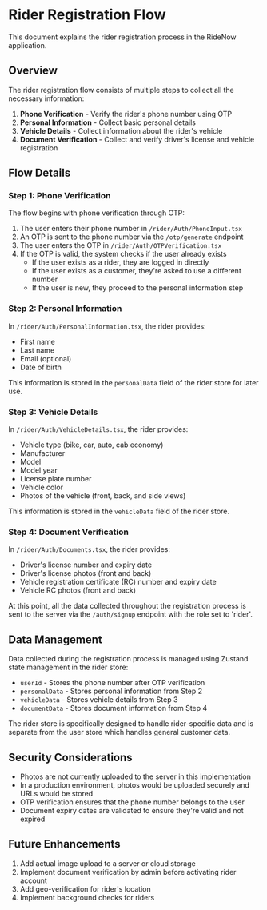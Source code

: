 # Rider Registration Flow

This document explains the rider registration process in the RideNow application.

## Overview

The rider registration flow consists of multiple steps to collect all the necessary information:

1. **Phone Verification** - Verify the rider's phone number using OTP
2. **Personal Information** - Collect basic personal details
3. **Vehicle Details** - Collect information about the rider's vehicle
4. **Document Verification** - Collect and verify driver's license and vehicle registration

## Flow Details

### Step 1: Phone Verification

The flow begins with phone verification through OTP:

1. The user enters their phone number in `/rider/Auth/PhoneInput.tsx`
2. An OTP is sent to the phone number via the `/otp/generate` endpoint
3. The user enters the OTP in `/rider/Auth/OTPVerification.tsx`
4. If the OTP is valid, the system checks if the user already exists
   - If the user exists as a rider, they are logged in directly
   - If the user exists as a customer, they're asked to use a different number
   - If the user is new, they proceed to the personal information step

### Step 2: Personal Information

In `/rider/Auth/PersonalInformation.tsx`, the rider provides:
- First name
- Last name
- Email (optional)
- Date of birth

This information is stored in the `personalData` field of the rider store for later use.

### Step 3: Vehicle Details

In `/rider/Auth/VehicleDetails.tsx`, the rider provides:
- Vehicle type (bike, car, auto, cab economy)
- Manufacturer
- Model
- Model year
- License plate number
- Vehicle color
- Photos of the vehicle (front, back, and side views)

This information is stored in the `vehicleData` field of the rider store.

### Step 4: Document Verification

In `/rider/Auth/Documents.tsx`, the rider provides:
- Driver's license number and expiry date
- Driver's license photos (front and back)
- Vehicle registration certificate (RC) number and expiry date
- Vehicle RC photos (front and back)

At this point, all the data collected throughout the registration process is sent to the server via the `/auth/signup` endpoint with the role set to 'rider'.

## Data Management

Data collected during the registration process is managed using Zustand state management in the rider store:

- `userId` - Stores the phone number after OTP verification
- `personalData` - Stores personal information from Step 2
- `vehicleData` - Stores vehicle details from Step 3
- `documentData` - Stores document information from Step 4

The rider store is specifically designed to handle rider-specific data and is separate from the user store which handles general customer data.

## Security Considerations

- Photos are not currently uploaded to the server in this implementation
- In a production environment, photos would be uploaded securely and URLs would be stored
- OTP verification ensures that the phone number belongs to the user
- Document expiry dates are validated to ensure they're valid and not expired

## Future Enhancements

1. Add actual image upload to a server or cloud storage
2. Implement document verification by admin before activating rider account
3. Add geo-verification for rider's location
4. Implement background checks for riders 